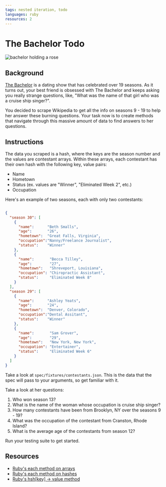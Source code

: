 ```yaml
---
tags: nested iteration, todo
languages: ruby
resources: 2
---
```


# The Bachelor Todo

![bachelor holding a rose](https://s3-us-west-2.amazonaws.com/web-dev-readme-photos/the-bachelor/The-Bachelor.jpg)

## Background

[The Bachelor](http://en.wikipedia.org/wiki/The_Bachelor_%28U.S._TV_series%29) is a dating show that has celebrated over 19 seasons. As it turns out, your best friend is obsessed with The Bachelor and keeps asking you really strange questions, like, "What was the name of that girl who was a cruise ship singer?". 

You decided to scrape Wikipedia to get all the info on seasons 9 - 19 to help her answer these burning questions. Your task now is to create methods that navigate through this massive amount of data to find answers to her questions.

## Instructions

The data you scraped is a hash, where the keys are the season number and the values are contestant arrays. Within these arrays, each contestant has their own hash with the following key, value pairs:

* Name
* Hometown
* Status (ex. values are "Winner", "Eliminated Week 2", etc.)
* Occupation

Here's an example of two seasons, each with only two contestants:

```json

{ 
  "season 30": [
    {
      "name":      "Beth Smalls",
      "age":       "26",
      "hometown":  "Great Falls, Virginia",
      "occupation":"Nanny/Freelance Journalist",
      "status":    "Winner"
    },
    {
      "name":       "Becca Tilley",
      "age":        "27",
      "hometown":   "Shreveport, Louisiana",
      "occupation": "Chiropractic Assistant",
      "status":     "Eliminated Week 8"
    }
  ],
  "season 29": [
    {
      "name":      "Ashley Yeats",
      "age":       "24",
      "hometown":  "Denver, Colorado",
      "occupation":"Dental Assitant",
      "status":    "Winner"
    },
    {
      "name":       "Sam Grover",
      "age":        "29",
      "hometown":   "New York, New York",
      "occupation": "Entertainer",
      "status":     "Eliminated Week 6"
    }
  ]
}
```


Take a look at `spec/fixtures/contestants.json`. This is the data that the spec will pass to your arguments, so get familiar with it.

Take a look at her questions:

1. Who won season 13?
2. What is the name of the woman whose occupation is cruise ship singer?
3. How many contestants have been from Brooklyn, NY over the seasons 9 - 19?
4. What was the occupation of the contestant from Cranston, Rhode Island?
5. What is the average age of the contestants from season 12?

Run your testing suite to get started.

## Resources

* [Ruby's each method on arrays](http://www.ruby-doc.org/core-2.2.0/Array.html#method-i-each)
* [Ruby's each method on hashes](http://www.ruby-doc.org/core-2.2.0/Hash.html#method-i-each)
* [Ruby's hsh[key] → value method](http://ruby-doc.org/core-2.1.5/Hash.html#method-i-5B-5D)
